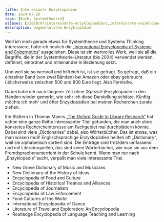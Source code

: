 ```yaml
---
title: Interessante Enzyklopädien
date: 2020-07-26
tags: [Buch, Systemtheorie]
aliases: [/2020/07/interessante-enzyklopaedien/,interessante-enzyklopadien]
description: Ungewöhnliche Enzyklopädien
---
```

Weil ich mich gerade etwas für Systemtheorie und Systems Thinking interessiere, hatte ich neulich die [„International Encyclopedia of Systems and Cybernetics“](https://en.wikipedia.org/wiki/International_Encyclopedia_of_Systems_and_Cybernetics) ausgeliehen. Diese ist ein wertvolles Werk, weil sie all die Begriffe, die in der Systemtheorie-Literatur (bis 2004) verwendet werden, definiert, einordnet und miteinander in Beziehung setzt.

Und weil sie so wertvoll und hilfreich ist, ist sie gefragt. So gefragt, daß ein einzelner Band (von zwei Bänden) bei Amazon oder ebay gebraucht üblicherweise zwischen 500 und 800 Euro liegt. Also Fernleihe.

Dabei habe ich nach längerer Zeit ohne (Spezial-)Enzyklopädie in den Händen wieder gemerkt, wie sehr ich diese Darstellung schätze. Künftig möchte ich mehr und öfter Enzyklopädien bei meinen Recherchen zurate ziehen.

Ein Blättern in Thomas Manns [„The Oxford Guide to Library Research“](https://www.goodreads.com/book/show/233973.The_Oxford_Guide_to_Library_Research) hat schon eine ganze Reihe interessanter Titel gefunden, die man auch ohne konkretes Rechercheinteresse am Fachgebiet mal durchblättern könnte. Dabei sind viele „Dictionaries“ dabei, also Wörterbücher. Das ist etwas, was man wissen muß! Englischsprachige Enzyklopädien heißen oft „Dictionary“, weil sie alphabetisch sortiert sind. Die Einträge sind trotzdem umfassend und mit Literaturquellen, das sind keine Wörterbücher, wie man sie aus dem Fremdsprachenunterricht in der Schule kennt. Wenn man nur nach „Enzyklopädie“ sucht, verpaßt man viele interessante Titel.

* New Grove Dictionary of Music and Musicians
* New Dictionary of the History of Ideas
* Encyclopedia of Food and Culture
* Encyclopedia of Historical Treaties and Alliances
* Encyclopedia of Journalism
* Encyclopedia of Law Enforcement
* Food Cultures of the World
* International Encyclopedia of Dance
* Literature of Travel and Exploration: An Encyclopedia
* Routledge Encyclopedia of Language Teaching and Learning